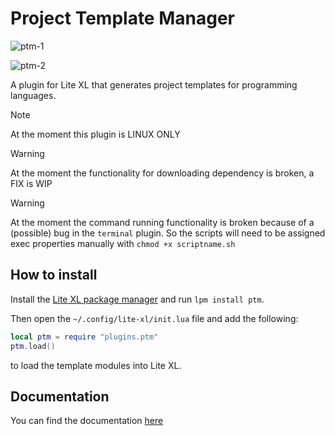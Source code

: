 # Project Template Manager

![ptm-1](https://github.com/user-attachments/assets/9526106f-0a50-455a-ac15-0f6b2c9f6b45)

![ptm-2](https://github.com/user-attachments/assets/34b26daa-e4e5-4332-a8aa-9ebdeaf8c1a8)

A plugin for Lite XL that generates project templates for programming languages.

> [!NOTE]
> At the moment this plugin is LINUX ONLY

> [!WARNING]
> At the moment the functionality for downloading dependency is broken, a FIX is WIP

> [!WARNING]
> At the moment the command running functionality is broken because of a (possible) bug in the `terminal` plugin.
> So the scripts will need to be assigned exec properties manually with `chmod +x scriptname.sh`

## How to install

Install the [Lite XL package manager](https://github.com/lite-xl/lite-xl-plugin-manager?tab=readme-ov-file#installing) and run `lpm install ptm`.

Then open the `~/.config/lite-xl/init.lua` file and add the following:

```lua
local ptm = require "plugins.ptm"
ptm.load()
```

to load the template modules into Lite XL.

## Documentation

<!-- TODO: write docs for how functions work -->
You can find the documentation [here](./docs/DOCS.md)

